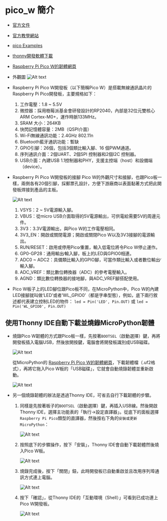 
# pico_w 簡介

- [官方文件](https://www.raspberrypi.com/documentation/microcontrollers/raspberry-pi-pico.html)

- [官方教學網站](https://projects.raspberrypi.org/en/projects/getting-started-with-the-pico)

- [pico Examples](https://github.com/raspberrypi/pico-micropython-examples/tree/master)

- [thonny開發軟體下載](https://thonny.org/)

- [Raspberry Pi Pico W的韌體網頁](https://micropython.org/download/RPI_PICO_W/)

- 外觀圖
![Alt text](./icons/pico_overview.jpg)

- Raspberry Pi Pico W開發板（以下簡稱Pico W）是搭載無線通訊晶片的Raspberry Pi Pico開發板，主要規格如下：

  1. 工作電壓：1.8 ~ 5.5V
  1. 微控器：採用樹莓派基金會研發設計的RP2040，內部是32位元雙核心ARM Cortex-M0+，運作時脈133MHz。
  1. SRAM 大小：264KB
  1. 快閃記憶體容量：2MB（QSPI介面）
  1. Wi-Fi無線通訊功能：2.4GHz 802.11n
  1. Bluetooth藍牙通訊功能：暫缺
  1. GPIO引腳：26個，包括3個類比輸入腳、16 個PWM通道。
  1. 序列通訊介面：2個UART、2個SPI 控制器和2個I2C 控制器。
  1. USB介面：內建USB 1.1控制器和PHY，支援主控端（host）和設備端（device）。

- Raspberry Pi Pico W開發板的接腳
Pico W的外觀尺寸和接腳，也跟Pico板一樣，兩側各有20個引腳，採郵票孔設計，方便下游廠商以表面黏著方式把此開發板焊接到產品的主板。

  ![Alt text](./icons/pico_pin.png)

  1. VSYS：2 ~ 5V電源輸入腳。
  1. VBUS：從micro USB介面取得的5V電源輸出，可供電給需要5V的周邊元件。
  1. 3V3：3.3V電源輸出，與Pico W的工作電壓相同。
  1. 3V3_EN：開啟或關閉電源；開啟或關閉Pico W以及3V3接腳的電源輸出。
  1. RUN/RESET：啟用或停用Pico∕重置，輸入低電位將令Pico W停止運作。
  1. GP0-GP28：通用輸出∕輸入腳，板上的LED與GPIO0相連。
  1. ADC0 ~ ADC2：具備類比輸入的GPIO腳，可當作類比輸入或者數位輸出∕輸入腳。
  1. ADC_VREF：類比數位轉換器（ADC）的參考電壓輸入。
  1. AGND：類比數位轉換器的接地腳，與ADC_VREF腳搭配使用。

- Pico W板子上的LED腳位跟Pico板不同，在MicroPython中，Pico W的內建LED接腳就叫做‘LED’或者‘WL_GPIO0’（都是字串型態），例如，底下兩行敘述都代表建立控制LED的物件：
`led = Pin('LED', Pin.OUT)`
或
`led = Pin('WL_GPIO0', Pin.OUT)`

## 使用Thonny IDE自動下載並燒錄MicroPython韌體

- 燒錄Pico W韌體的方式跟Pico板一樣，先按著`BOOTSEL`（啟動選擇）鍵，再將開發板插入電腦USB，然後放開按鍵，電腦會將開發板識別成USB磁碟。

  ![Alt text](./icons/pio_usb.png)

  從MicroPython的 [Raspberry Pi Pico W的韌體網頁](https://micropython.org/download/RPI_PICO_W/)，下載韌體檔（.uf2格式），再將它拖入Pico W板的「USB磁碟」，它就會自動燒錄韌體並重新啟動。

  ![Alt text](./icons/PR_drive.png)

- 另一個燒錄韌體的辦法是透過Thonny IDE，可省去自行下載韌體的步驟。

  1. 同樣是先按著板子的`BOOTSEL`（啟動選擇）鍵，再插入USB線。然後開啟Thonny IDE，選擇主功能表的「執行→設定直譯器」。從底下的面板選擇`Raspberry Pi Pico`類型的直譯器，然後按右下角的`安裝或更新MicroPython`：

      ![Alt text](./icons/flash_micropython_1.png)

  1. 按照底下的步驟操作，按下「安裝」，Thonny IDE會自動下載韌體然後燒入Pico W板。

      ![Alt text](./icons/flash_micropython_2.png)

  1. 燒錄完成後，按下「關閉」鈕，此時開發板已自動重啟並且改用序列埠通訊方式連上電腦。

      ![Alt text](./icons/flash_micropython_3.png)

  1. 按下「確認」，從Thonny IDE的「互動環境（Shell）」可看到已成功連上Pico W開發板。

      ![Alt text](./icons/flash_micropython_4.png)
